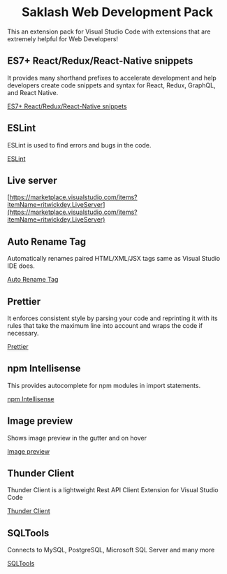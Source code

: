 <h1 align="center">Saklash Web Development Pack</h1>
<p align="center">
  <!-- <img alt="icon" width="20%" src=""> -->
</p>
This an extension pack for Visual Studio Code with extensions that are extremely helpful for Web Developers!

## ES7+ React/Redux/React-Native snippets
 It provides many shorthand prefixes to accelerate development and help developers create code snippets and syntax for React, Redux, GraphQL, and React Native. 

[ES7+ React/Redux/React-Native snippets](https://marketplace.visualstudio.com/items?itemName=xabikos.JavaScriptSnippets)

## ESLint
ESLint is used to find errors and bugs in the code. 

[ESLint](https://marketplace.visualstudio.com/items?itemName=dbaeumer.vscode-eslint)

## Live server

[https://marketplace.visualstudio.com/items?itemName=ritwickdey.LiveServer](https://marketplace.visualstudio.com/items?itemName=ritwickdey.LiveServer)

## Auto Rename Tag
Automatically renames paired HTML/XML/JSX tags same as Visual Studio IDE does.

[Auto Rename Tag](https://marketplace.visualstudio.com/items?itemName=formulahendry.auto-rename-tag)

## Prettier
It enforces consistent style by parsing your code and reprinting it with its rules that take the maximum line into account and wraps the code if necessary.

[Prettier](https://marketplace.visualstudio.com/items?itemName=esbenp.prettier-vscode)

## npm Intellisense 
This provides autocomplete for npm modules in import statements.

[npm Intellisense ](https://marketplace.visualstudio.com/items?itemName=christian-kohler.npm-intellisense)

## Image preview
Shows image preview in the gutter and on hover

[Image preview](https://marketplace.visualstudio.com/items?itemName=kisstkondoros.vscode-gutter-preview)


## Thunder Client
Thunder Client is a lightweight Rest API Client Extension for Visual Studio Code

[Thunder Client](https://marketplace.visualstudio.com/items?itemName=rangav.vscode-thunder-client)

## SQLTools
Connects to MySQL, PostgreSQL, Microsoft SQL Server and many more

[SQLTools](https://marketplace.visualstudio.com/items?itemName=mtxr.sqltools)